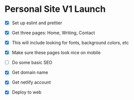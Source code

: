 # Personal Site V1 Launch

- [x] Set up eslint and prettier
- [x] Get three pages: Home, Writing, Contact
- [x] This will include looking for fonts, background colors, etc
- [x] Make sure these pages look nice on mobile
- [ ] Do some basic SEO
- [x] Get domain name
- [x] Get netlify account
- [x] Deploy to web


